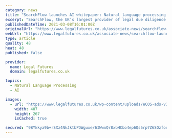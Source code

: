 ```yaml
---
category: news
title: "SearchFlow launches AI whitepaper: Natural language processing for property lawyers"
excerpt: "SearchFlow, the UK’s largest provider of legal due diligence data for residential and commercial property transactions, has released a new edition of its PropTech AI Whitepaper series, which focuses on providing lawyers with an insight on Natural Language Processing (NLP) and its implication on legal practice."
publishedDateTime: 2021-03-08T16:01:00Z
originalUrl: "https://www.legalfutures.co.uk/associate-news/searchflow-launches-ai-whitepaper-natural-language-processing-for-property-lawyers"
webUrl: "https://www.legalfutures.co.uk/associate-news/searchflow-launches-ai-whitepaper-natural-language-processing-for-property-lawyers"
type: article
quality: 48
heat: 48
published: false

provider:
  name: Legal Futures
  domain: legalfutures.co.uk

topics:
  - Natural Language Processing
  - AI

images:
  - url: "https://www.legalfutures.co.uk/wp-content/uploads/eCOS-ads-v3-305px-high-x-200px-Jan-2021.gif"
    width: 407
    height: 267
    isCached: true

secured: "9BYkkya9b+rSXz4NkJktbPDWguxe/6IWwnQr8xbHCbo4ep6Qs5rp7Z6SOzfordfUITCNgCvTOG6C0QRLajrWU/y8DZ5gT+W/NLnrzYOd6eqEusRcPBs+hu4PJnAleQgKnbDPmnZ/rBRcIjYnKw3cIZ6wJle9bV32b8hYB3Js/FlG8kZy8hXaVj0FXq6kRg+TLq7HQPsXI3BZUym8QVKyie/U2QZQoiqQySh0AGQrWNMnlaE/uUCbO6F5En3m0Ed7ALePT9pWOfFs/01RWokhTOKlrDe6ru7tjc7XLrszrzkay9i6eNu44+Zi5emO3gYs+2jlE8jS0BMQaPHNoAafawikLIibMt1B3JkKgLvgc1I=;zP4jHZPMxUJmFSH7sOhAWA=="
---
```


